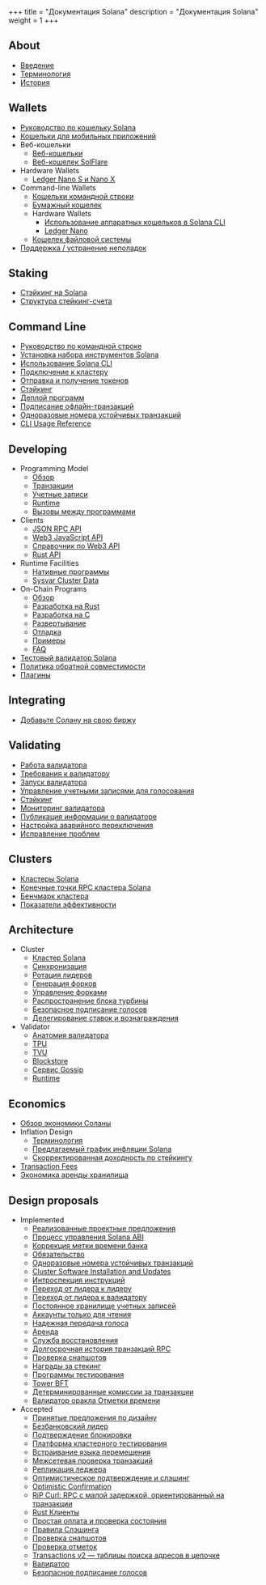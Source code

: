 +++
title = "Документация Solana"
description = "Документация Solana"
weight = 1
+++

## About

- [Введение](introduction/)
- [Терминология](terminology/)
- [История](history/)

## Wallets

- [Руководство по кошельку Solana](wallet-guide/)
- [Кошельки для мобильных приложений](wallet-guide/apps/)
- Веб-кошельки
    - [Веб-кошельки](wallet-guide/web-wallets/)
    - [Веб-кошелек SolFlare](wallet-guide/solflare/)
- Hardware Wallets
    - [Ledger Nano S и Nano X](wallet-guide/ledger-live/)
- Command-line Wallets
    - [Кошельки командной строки](wallet-guide/cli/)
    - [Бумажный кошелек](wallet-guide/paper-wallet/)
    - Hardware Wallets
        - [Использование аппаратных кошельков в Solana CLI](wallet-guide/hardware-wallets/)
        - [Ledger Nano](wallet-guide/hardware-wallets/ledger/)
    - [Кошелек файловой системы](wallet-guide/file-system-wallet/)
- [Поддержка / устранение неполадок](wallet-guide/support/)

## Staking

- [Стэйкинг на Solana](staking/)
- [Структура стейкинг-счета](staking/stake-accounts/)

## Command Line

- [Руководство по командной строке](cli/)
- [Установка набора инструментов Solana](cli/install-solana-cli-tools/)
- [Использование Solana CLI](cli/conventions/)
- [Подключение к кластеру](cli/choose-a-cluster/)
- [Отправка и получение токенов](cli/transfer-tokens/)
- [Стэйкинг](cli/delegate-stake/)
- [Деплой программ](cli/deploy-a-program/)
- [Подписание офлайн-транзакций](offline-signing/)
- [Одноразовые номера устойчивых транзакций](offline-signing/durable-nonce/)
- [CLI Usage Reference](cli/usage/)

## Developing

- Programming Model
    - [Обзор](developing/programming-model/overview/)
    - [Транзакции](developing/programming-model/transactions/)
    - [Учетные записи](developing/programming-model/accounts/)
    - [Runtime](developing/programming-model/runtime/)
    - [Вызовы между программами](developing/programming-model/calling-between-programs/)
- Clients
    - [JSON RPC API](developing/clients/jsonrpc-api/)
    - [Web3 JavaScript API](developing/clients/javascript-api/)
    - [Справочник по Web3 API](developing/clients/javascript-reference/)
    - [Rust API](developing/clients/rust-api/)
- Runtime Facilities
    - [Нативные программы](developing/runtime-facilities/programs/)
    - [Sysvar Cluster Data](developing/runtime-facilities/sysvars/)
- On-Chain Programs
    - [Обзор](developing/on-chain-programs/overview/)
    - [Разработка на Rust](developing/on-chain-programs/developing-rust/)
    - [Разработка на C](developing/on-chain-programs/developing-c/)
    - [Развертывание](developing/on-chain-programs/deploying/)
    - [Отладка](developing/on-chain-programs/debugging/)
    - [Примеры](developing/on-chain-programs/examples/)
    - [FAQ](developing/on-chain-programs/faq/)
- [Тестовый валидатор Solana](developing/test-validator/)
- [Политика обратной совместимости](developing/backwards-compatibility/)
- [Плагины](developing/plugins/accountsdb-plugin/)

## Integrating

- [Добавьте Солану на свою биржу](integrations/exchange/)

## Validating

- [Работа валидатора](running-validator/)
- [Требования к валидатору](running-validator/validator-reqs/)
- [Запуск валидатора](running-validator/validator-start/)
- [Управление учетными записями для голосования](running-validator/vote-accounts/)
- [Стэйкинг](running-validator/validator-stake/)
- [Мониторинг валидатора](running-validator/validator-monitor/)
- [Публикация информации о валидаторе](running-validator/validator-info/)
- [Настройка аварийного переключения](running-validator/validator-failover/)
- [Исправление проблем](running-validator/validator-troubleshoot/)

## Clusters

- [Кластеры Solana](clusters/)
- [Конечные точки RPC кластера Solana](cluster/rpc-endpoints/)
- [Бенчмарк кластера](cluster/bench-tps/)
- [Показатели эффективности](cluster/performance-metrics/)

## Architecture

- Cluster
    - [Кластер Solana](cluster/overview/)
    - [Синхронизация](cluster/synchronization/)
    - [Ротация лидеров](cluster/leader-rotation/)
    - [Генерация форков](cluster/fork-generation/)
    - [Управление форками](cluster/managing-forks/)
    - [Распространение блока турбины](cluster/turbine-block-propagation/)
    - [Безопасное подписание голосов](cluster/vote-signing/)
    - [Делегирование ставок и вознаграждения](cluster/stake-delegation-and-rewards/)
- Validator
    - [Анатомия валидатора](validator/anatomy/)
    - [TPU](validator/tpu/)
    - [TVU](validator/tvu/)
    - [Blockstore](validator/blockstore/)
    - [Сервис Gossip](validator/gossip/)
    - [Runtime](validator/runtime/)

## Economics

- [Обзор экономики Соланы](economics-overview/)
- Inflation Design
    - [Терминология](inflation/terminology/)
    - [Предлагаемый график инфляции Solana](inflation/inflation-schedule/)
    - [Скорректированная доходность по стейкингу](inflation/adjusted-staking-yield/)
- [Transaction Fees](transaction-fees/)
- [Экономика аренды хранилища](storage-rent-economics/)

## Design proposals

- Implemented
    - [Реализованные проектные предложения](implemented-proposals/implemented-proposals/)
    - [Процесс управления Solana ABI](implemented-proposals/abi-management/)
    - [Коррекция метки времени банка](implemented-proposals/bank-timestamp-correction/)
    - [Обязательство](implemented-proposals/commitment/)
    - [Одноразовые номера устойчивых транзакций](implemented-proposals/durable-tx-nonces/)
    - [Cluster Software Installation and Updates](implemented-proposals/installer/)
    - [Интроспекция инструкций](implemented-proposals/instruction-introspection/)
    - [Переход от лидера к лидеру](implemented-proposals/leader-leader-transition/)
    - [Переход от лидера к валидатору](implemented-proposals/leader-validator-transition/)
    - [Постоянное хранилище учетных записей](implemented-proposals/persistent-account-storage/)
    - [Аккаунты только для чтения](implemented-proposals/readonly-accounts/)
    - [Надежная передача голоса](implemented-proposals/reliable-vote-transmission/)
    - [Аренда](implemented-proposals/rent/)
    - [Служба восстановления](implemented-proposals/repair-service/)
    - [Долгосрочная история транзакций RPC](implemented-proposals/rpc-transaction-history/)
    - [Проверка снапшотов](implemented-proposals/snapshot-verification/)
    - [Награды за стекинг](implemented-proposals/staking-rewards/)
    - [Программы тестирования](implemented-proposals/testing-programs/)
    - [Tower BFT](implemented-proposals/tower-bft/)
    - [Детерминированные комиссии за транзакции](implemented-proposals/transaction-fees/)
    - [Валидатор оракла Отметки времени](implemented-proposals/validator-timestamp-oracle/)
- Accepted
    - [Принятые предложения по дизайну](proposals/accepted-design-proposals/)
    - [Безбанковский лидер](proposals/bankless-leader/)
    - [Подтверждение блокировки](proposals/block-confirmation/)
    - [Платформа кластерного тестирования](proposals/cluster-test-framework/)
    - [Встраивание языка перемещения](proposals/embedding-move/)
    - [Межсетевая проверка транзакций](proposals/interchain-transaction-verification/)
    - [Репликация леджера](proposals/ledger-replication-to-implement/)
    - [Оптимистическое подтверждение и слэшинг](proposals/optimistic-confirmation-and-slashing/)
    - [Optimistic Confirmation](proposals/optimistic-confirmation/)
    - [RiP Curl: RPC с малой задержкой, ориентированный на транзакции](proposals/rip-curl/)
    - [Rust Клиенты](proposals/rust-clients/)
    - [Простая оплата и проверка состояния](proposals/simple-payment-and-state-verification/)
    - [Правила Слэшинга](proposals/slashing/)
    - [Проверка снапшотов](proposals/snapshot-verification/)
    - [Проверка отметок](proposals/tick-verification/)
    - [Transactions v2 — таблицы поиска адресов в цепочке](proposals/transactions-v2/)
    - [Валидатор](proposals/validator-proposal/)
    - [Безопасное подписание голосов](proposals/vote-signing-to-implement/)
